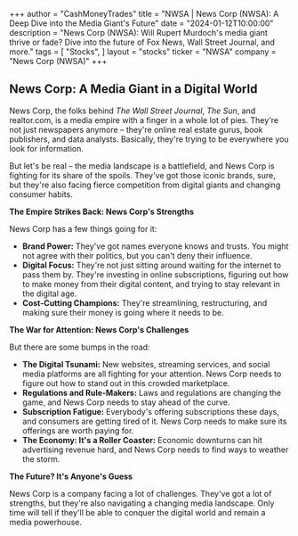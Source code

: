 +++
author = "CashMoneyTrades"
title = "NWSA |  News Corp (NWSA): A Deep Dive into the Media Giant's Future"
date = "2024-01-12T10:00:00"
description = "News Corp (NWSA): Will Rupert Murdoch's media giant thrive or fade? Dive into the future of Fox News, Wall Street Journal, and more."
tags = [
"Stocks",
]
layout = "stocks"
ticker = "NWSA"
company = "News Corp (NWSA)"
+++
        


## News Corp: A Media Giant in a Digital World

News Corp, the folks behind *The Wall Street Journal*, *The Sun*, and realtor.com, is a media empire with a finger in a whole lot of pies. They're not just newspapers anymore – they're online real estate gurus, book publishers, and data analysts. Basically, they're trying to be everywhere you look for information.

But let's be real – the media landscape is a battlefield, and News Corp is fighting for its share of the spoils. They've got those iconic brands, sure, but they're also facing fierce competition from digital giants and changing consumer habits.

**The Empire Strikes Back: News Corp's Strengths**

News Corp has a few things going for it:

* **Brand Power:** They've got names everyone knows and trusts.  You might not agree with their politics, but you can't deny their influence.
* **Digital Focus:**  They're not just sitting around waiting for the internet to pass them by. They're investing in online subscriptions, figuring out how to make money from their digital content, and trying to stay relevant in the digital age.
* **Cost-Cutting Champions:**  They're streamlining, restructuring, and making sure their money is going where it needs to be. 

**The War for Attention:  News Corp's Challenges**

But there are some bumps in the road:

* **The Digital Tsunami:**  New websites, streaming services, and social media platforms are all fighting for your attention. News Corp needs to figure out how to stand out in this crowded marketplace.
* **Regulations and Rule-Makers:**  Laws and regulations are changing the game, and News Corp needs to stay ahead of the curve. 
* **Subscription Fatigue:**  Everybody's offering subscriptions these days, and consumers are getting tired of it. News Corp needs to make sure its offerings are worth paying for. 
* **The Economy: It's a Roller Coaster:**  Economic downturns can hit advertising revenue hard, and News Corp needs to find ways to weather the storm.

**The Future? It's Anyone's Guess**

News Corp is a company facing a lot of challenges. They've got a lot of strengths, but they're also navigating a changing media landscape.  Only time will tell if they'll be able to conquer the digital world and remain a media powerhouse.  

        